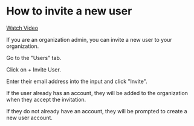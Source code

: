 # How to invite a new user

[Watch Video](https://s3.amazonaws.com/docs.openfido.org/assets/invite_new_user.mp4)

If you are an organization admin, you can invite a new user to your organization.

Go to the "Users" tab.

Click on + Invite User.

Enter their email address into the input and click "Invite".

If the user already has an account, they will be added to the organization when they accept the invitation.

If they do not already have an account, they will be prompted to create a new user account.
